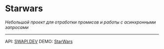 # Starwars

*Небольшой проект для отработки промисов и работы с асинхронными запросами*

_____

API: [SWAPI.DEV](https://swapi.dev)
DEMO: [StarWars](https://gabberex.ru/portfolio/starwars)

